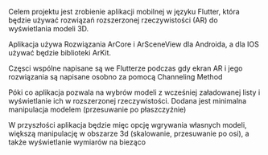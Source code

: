 Celem projektu jest zrobienie aplikacji mobilnej w języku Flutter, która będzie używać rozwiązań rozszerzonej rzeczywistości (AR) do wyświetlania modeli 3D.

Aplikacja używa Rozwiązania ArCore i ArSceneView dla Androida, a dla IOS używać będzie biblioteki ArKit.

Częsci wspólne napisane są we Flutterze podczas gdy ekran AR i jego rozwiązania są napisane osobno za pomocą Channeling Method

Póki co aplikacja pozwala na wybrów modeli z wcześniej załadowanej listy i wyświetlanie ich w rozszerzonej rzeczywistości. Dodana jest minimalna manipulacja modelem (przesuwanie po płaszczyźnie)

W przyszłości aplikacja będzie mięc opcję wgrywania własnych modeli, większą manipulację w obszarze 3d (skalowanie, przesuwanie po osi), a także wyświetlanie wymiarów na bieząco
